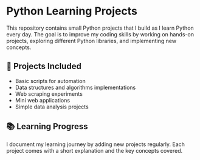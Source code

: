 # Python Learning Projects

This repository contains small Python projects that I build as I learn Python every day. The goal is to improve my coding skills by working on hands-on projects, exploring different Python libraries, and implementing new concepts.

## 🚀 Projects Included

- Basic scripts for automation
- Data structures and algorithms implementations
- Web scraping experiments
- Mini web applications
- Simple data analysis projects

## 📚 Learning Progress

I document my learning journey by adding new projects regularly. Each project comes with a short explanation and the key concepts covered.
